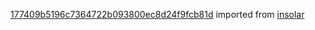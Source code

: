 [177409b5196c7364722b093800ec8d24f9fcb81d](https://github.com/insolar/insolar/commit/177409b5196c7364722b093800ec8d24f9fcb81d) imported from [insolar](https://github.com/insolar/insolar)
